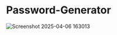 ﻿# Password-Generator

 
![Screenshot 2025-04-06 163013](https://github.com/user-attachments/assets/e2184d21-83db-48f1-8e3a-7ed811e5900d)
